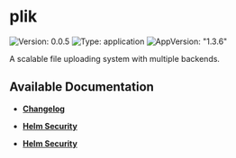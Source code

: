 # plik

![Version: 0.0.5](https://img.shields.io/badge/Version-0.0.5-informational?style=flat-square) ![Type: application](https://img.shields.io/badge/Type-application-informational?style=flat-square) ![AppVersion: "1.3.6"](https://img.shields.io/badge/AppVersion-"1.3.6"-informational?style=flat-square)

A scalable file uploading system with multiple backends.

## Available Documentation

- [**Changelog**](CHANGELOG)

- [**Helm Security**](container-security)

- [**Helm Security**](helm-security)

